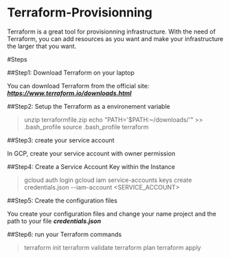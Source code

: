 # Terraform-Provisionning

Terraform is a great tool for provisionning infrastructure. With the need of Terraform, you can add resources as you want and make your infrastructure the larger that you want.

#Steps

##Step1: Download Terraform on your laptop

You can download Terraform from the official site: ***https://www.terraform.io/downloads.html***

##Step2: Setup the Terraform as a environement variable


>unzip terraformfile.zip
>echo "PATH='$PATH:~/downloads/'" >> .bash_profile
>source .bash_profile
>terraform

##Step3: create your service account

In GCP, create your service account with owner permission

##Step4: Create a Service Account Key within the Instance 

>gcloud auth login
>gcloud iam service-accounts keys create credentials.json --iam-account <SERVICE_ACCOUNT>

##Step5: Create the configuration files

You create your configuration files and change your name project and the path to your file ***credentials.json***

##Step6: run your Terraform commands

>terraform init
>terraform validate
>terraform plan
>terraform apply
